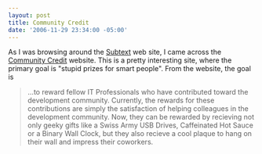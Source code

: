 ```yaml
---
layout: post
title: Community Credit
date: '2006-11-29 23:34:00 -05:00'
---
```


As I was browsing around the [Subtext](http://www.subtextproject.com/) web site, I came across the [Community Credit](http://www.community-credit.com) website. This is a pretty interesting site, where the primary goal is "stupid prizes for smart people". From the website, the goal is

> ...to reward fellow IT Professionals who have contributed toward the development community. Currently, the rewards for these contributions are simply the satisfaction of helping colleagues in the development community. Now, they can be rewarded by recieving not only geeky gifts like a Swiss Army USB Drives, Caffeinated Hot Sauce or a Binary Wall Clock, but they also recieve a cool plaque to hang on their wall and impress their coworkers.
